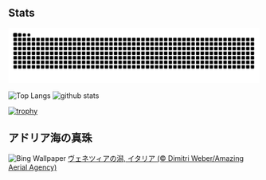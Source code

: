 ## Stats
<picture>
  <source media="(prefers-color-scheme: dark)" srcset="https://raw.githubusercontent.com/ba230t/ba230t/output/github-contribution-grid-snake-dark.svg">
  <source media="(prefers-color-scheme: light)" srcset="https://raw.githubusercontent.com/ba230t/ba230t/output/github-contribution-grid-snake.svg">
  <img alt="github contribution grid snake animation" src="https://raw.githubusercontent.com/ba230t/ba230t/output/github-contribution-grid-snake.svg">
</picture>

<p align="left">
  <img alt="Top Langs" height="150px" src="https://github-readme-stats.vercel.app/api/top-langs/?username=ba230t&layout=compact&theme=transparent" />
  <img alt="github stats" height="150px" src="https://github-readme-stats.vercel.app/api?username=ba230t&theme=transparent" />
</p>

[![trophy](https://github-profile-trophy.vercel.app/?username=ba230t&theme=transparent&column=7)](https://github.com/ryo-ma/github-profile-trophy)


<!-- Bing Wallpaper Start -->
## アドリア海の真珠
![Bing Wallpaper](https://www.bing.com/th?id=OHR.VeniceLagoon_JA-JP6789116059_1920x1080.jpg&rf=LaDigue_1920x1080.jpg&pid=hp)
[ヴェネツィアの潟, イタリア (© Dimitri Weber/Amazing Aerial Agency)](https://www.bing.com/search?q=%E3%83%B4%E3%82%A7%E3%83%8D%E3%83%84%E3%82%A3%E3%82%A2%E3%81%AE%E6%BD%9F%2c+%E3%82%A4%E3%82%BF%E3%83%AA%E3%82%A2&form=hpcapt&filters=HpDate%3a%2220250516_1500%22)
<!-- Bing Wallpaper End -->
